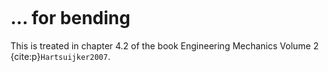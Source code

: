 ```{index} Strain diagram bending
```
# ... for bending

This is treated in chapter 4.2 of the book Engineering Mechanics Volume 2 {cite:p}`Hartsuijker2007`.